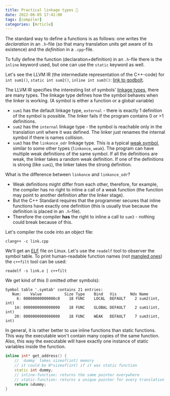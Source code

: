 ```yaml
---
title: Practical linkage types 🔗
date: 2022-06-05 17:41:00
tags: [compiler]
categories: [Article]
---
```


The standard way to define a functions is as follows: one writes the *declaration* in an `.h`-file (so that
many translation units get aware of its existence) and the *definition* in a `.cpp`-file.

To fully define the function (declaration+definition) in an `.h`-file there is the `inline` keyword used,
but one can use the `static` keyword as well.

Let's see the LLVM IR (the intermediate representation of the C++-code) for `int sum1()`, `static int sum2()`,
`inline int sum3()`: [link to godbolt](https://godbolt.org/z/c9nPjTMr1).

The LLVM IR specifies the interesting list of symbols' [linkage types](https://llvm.org/docs/LangRef.html#linkage-types),
there are many types. The linkage type defines how the symbol behaves when the linker is working.
(A symbol is either a function or a global variable)

- `sum1` has the default linkage type, `external` - there is exactly 1 definition of the symbol is possible.
The linker fails if the program contains 0 or >1 definitions.
- `sum2` has the `internal` linkage type - the symbol is reachable only in the translation unit where it was defined.
The linker just renames the internal symbol if there is names collision.
- `sum3` has the `linkonce_odr` linkage type. This is a typical [weak symbol](https://en.wikipedia.org/wiki/Weak_symbol),
similar to some other types (`linkonce`, `weak`).
The program can have multiple weak definitions of the same symbol. If all the definitions are weak, the linker takes
a random weak definition. If one of the definitions is strong (like `sum1`), the linker takes the strong definition.

What is the difference between `linkonce` and `linkonce_odr`?
- Weak definitions might differ from each other, therefore, for example, the compiler has no right to inline a call of a weak
function (the function may point to another definition after the linker stage).
- But the C++ Standard requires that the programmer secures that inline functions have exactly one definition
(this is usually true because the definition is placed in an `.h`-file).
- Therefore the compiler **has** the right to inline a call to `sum3` - nothing could break because of this.

Let's compiler the code into an object file:
```shell
clang++ -c link.cpp
```
We'll get an [ELF](https://en.wikipedia.org/wiki/Executable_and_Linkable_Format) file on Linux. Let's use the `readelf` tool
to observer the symbol table. To print human-readable function names
(not [mangled ones](https://en.wikipedia.org/wiki/Name_mangling#How_different_compilers_mangle_the_same_functions))
the `c++filt` tool can be used:
```shell
readelf -s link.o | c++filt
```
We get kind of this (I omitted other symbols):
```
Symbol table '.symtab' contains 21 entries:
   Num:    Value          Size Type    Bind   Vis      Ndx Name
     6: 00000000000000c0    18 FUNC    LOCAL  DEFAULT    2 sum2(int, int)
    14: 0000000000000000    18 FUNC    GLOBAL DEFAULT    2 sum1(int, int)
    20: 0000000000000000    18 FUNC    WEAK   DEFAULT    7 sum3(int, int)
```

In general, it is rather better to use inline functions than static functions. This way the executable won't contain
many copies of the same function. Also, this way the executable will have exactly one instance of static variables inside
the function.

```c++
inline int* get_address() {
    // `dummy` takes sizeof(int) memory
    // it could be N*sizeof(int) if it was static function
    static int dummy;
    // inline-function: returns the same pointer everywhere
    // static-function: returns a unique pointer for every translation unit
    return &dummy;
}
```
